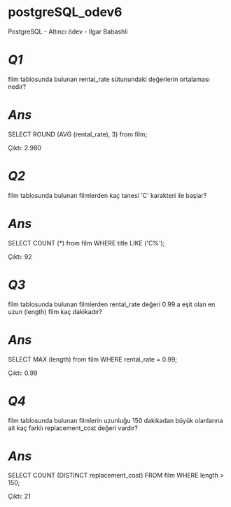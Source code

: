 # postgreSQL_odev6
PostgreSQL -  Altıncı ödev - Ilgar Babashli

# _Q1_ 
film tablosunda bulunan rental_rate sütunundaki değerlerin ortalaması nedir?

# _Ans_
SELECT ROUND (AVG (rental_rate), 3) from film;

Çıktı:
2.980


# _Q2_ 
film tablosunda bulunan filmlerden kaç tanesi 'C' karakteri ile başlar?
# _Ans_
SELECT COUNT (*) from film
WHERE title LIKE ('C%');

Çıktı:
92

# _Q3_ 
film tablosunda bulunan filmlerden rental_rate değeri 0.99 a eşit olan en uzun (length) film kaç dakikadır?
# _Ans_
SELECT MAX (length) from film
WHERE rental_rate = 0.99;

Çıktı:
0.99

# _Q4_ 
film tablosunda bulunan filmlerin uzunluğu 150 dakikadan büyük olanlarına ait kaç farklı replacement_cost değeri vardır?
# _Ans_
SELECT COUNT (DISTINCT replacement_cost) FROM film
WHERE length > 150; 

Çıktı:
21
